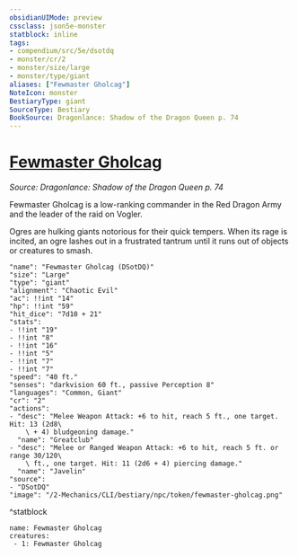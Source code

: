 ```yaml
---
obsidianUIMode: preview
cssclass: json5e-monster
statblock: inline
tags:
- compendium/src/5e/dsotdq
- monster/cr/2
- monster/size/large
- monster/type/giant
aliases: ["Fewmaster Gholcag"]
NoteIcon: monster
BestiaryType: giant
SourceType: Bestiary
BookSource: Dragonlance: Shadow of the Dragon Queen p. 74
---
```

# [Fewmaster Gholcag](2-Mechanics/CLI/bestiary/npc/fewmaster-gholcag-dsotdq.md)
*Source: Dragonlance: Shadow of the Dragon Queen p. 74*  

Fewmaster Gholcag is a low-ranking commander in the Red Dragon Army and the leader of the raid on Vogler.

Ogres are hulking giants notorious for their quick tempers. When its rage is incited, an ogre lashes out in a frustrated tantrum until it runs out of objects or creatures to smash.

```statblock
"name": "Fewmaster Gholcag (DSotDQ)"
"size": "Large"
"type": "giant"
"alignment": "Chaotic Evil"
"ac": !!int "14"
"hp": !!int "59"
"hit_dice": "7d10 + 21"
"stats":
- !!int "19"
- !!int "8"
- !!int "16"
- !!int "5"
- !!int "7"
- !!int "7"
"speed": "40 ft."
"senses": "darkvision 60 ft., passive Perception 8"
"languages": "Common, Giant"
"cr": "2"
"actions":
- "desc": "Melee Weapon Attack: +6 to hit, reach 5 ft., one target. Hit: 13 (2d8\
    \ + 4) bludgeoning damage."
  "name": "Greatclub"
- "desc": "Melee or Ranged Weapon Attack: +6 to hit, reach 5 ft. or range 30/120\
    \ ft., one target. Hit: 11 (2d6 + 4) piercing damage."
  "name": "Javelin"
"source":
- "DSotDQ"
"image": "/2-Mechanics/CLI/bestiary/npc/token/fewmaster-gholcag.png"
```
^statblock

```encounter-table
name: Fewmaster Gholcag
creatures:
 - 1: Fewmaster Gholcag
```